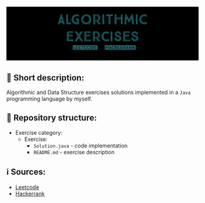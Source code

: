 ![alt text](https://github.com/matthew01lokiet/Algorithmic-exercises/blob/main/header_algo.png?raw=true "Header")
## 📖 Short description:
Algorithmic and Data Structure exercises solutions implemented in a `Java` programming language by myself.
## 📁 Repository structure:
- Exercise category:
  - Exercise:
    - `Solution.java` - code implementation
    - `README.md` - exercise description
## ℹ️ Sources:
- <a target="_blank" href="https://leetcode.com/">Leetcode</a>
- <a target="_blank" href="https://www.hackerrank.com/">Hackerrank</a>
